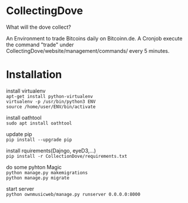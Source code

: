 # CollectingDove
What will the dove collect?

An Environment to trade Bitcoins daily on Bitcoinn.de. A Cronjob execute the command "trade" under CollectingDove/website/management/commands/ every 5 minutes.
  
# Installation
install virtualenv  
`apt-get install python-virtualenv`  
`virtualenv -p /usr/bin/python3 ENV`  
`source /home/user/ENV/bin/activate` 

install oathtool  
`sudo apt install oathtool`

update pip  
`pip install --upgrade pip`

install rquirements(Dajngo, eyeD3,...)  
`pip install -r CollectionDove/requirements.txt`

do some pyhton Magic  
`python manage.py makemigrations`  
`python manage.py migrate`

start server  
`python ownmusicweb/manage.py runserver 0.0.0.0:8000`
